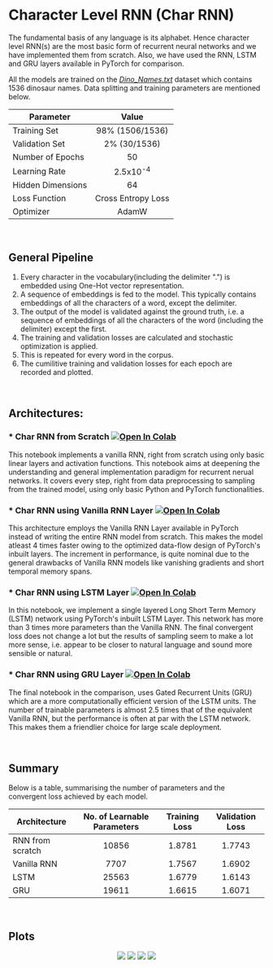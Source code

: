 # Character Level RNN (Char RNN)
The fundamental basis of any language is its alphabet. Hence character level RNN(s) are the most basic form of recurrent neural networks and we have implemented them from scratch. Also, we have used the RNN, LSTM and GRU layers available in PyTorch for comparison.

All the models are  trained on the [*Dino_Names.txt*](https://github.com/IvLabs/Natural-Language-Processing/raw/master/Datasets/Dino_Names.txt) dataset which contains 1536 dinosaur names. Data splitting and training parameters are mentioned below.


| Parameter         |        Value        |
| ----------------- |:-------------------:|
| Training Set      |   98% (1506/1536)   |
| Validation Set    |    2% (30/1536)     |
| Number of Epochs  |         50          |
| Learning Rate     | 2.5x10<sup>-4</sup> |
| Hidden Dimensions |         64          |
| Loss Function     | Cross Entropy Loss  |
| Optimizer         |        AdamW        |

<br />

## General Pipeline
1. Every character in the vocabulary(including the delimiter ".") is embedded using One-Hot vector representation.
2. A sequence of embeddings is fed to the model. This typically contains embeddings of all the characters of a word, except the delimiter.
3. The output of the model is validated against the ground truth, i.e. a sequence of embeddings of all the characters of the word (including the delimiter) except the first.
4. The training and validation losses are calculated and stochastic optimization is applied. 
5. This is repeated for every word in the corpus.
6. The cumilitive training and validation losses for each epoch are recorded and plotted.

<br />

## Architectures:
### * Char RNN from Scratch [![Open In Colab](https://colab.research.google.com/assets/colab-badge.svg)](https://colab.research.google.com/drive/1N01IvqI0yxK1CAKi0cfwRTcgvR-_YukL?authuser=1#forceEdit=true&sandboxMode=true)
This notebook implements a vanilla RNN, right from scratch using only basic linear layers and activation functions. This notebook aims at deepening the understanding and general implementation paradigm for recurrent nerual networks. It covers every step, right from data preprocessing to sampling from the trained model, using only basic Python and PyTorch functionalities.

### * Char RNN using Vanilla RNN Layer [![Open In Colab](https://colab.research.google.com/assets/colab-badge.svg)](https://colab.research.google.com/drive/1POL4Hjr-jATbmJLEhfGqcUhKNB6XYHHp?authuser=1#scrollTo=I9-KnRCAkFWj&forceEdit=true&sandboxMode=true)
This architecture employs the Vanilla RNN Layer available in PyTorch instead of writing the entire RNN model from scratch. This makes the model atleast 4 times faster owing to the optimized data-flow design of PyTorch's inbuilt layers. The increment in performance, is quite nominal due to the general drawbacks of Vanilla RNN models like vanishing gradients and short temporal memory spans.

### * Char RNN using LSTM Layer [![Open In Colab](https://colab.research.google.com/assets/colab-badge.svg)](https://colab.research.google.com/drive/1lj7S2NaPa55rS-3X4yWlMj3-dy1EPEne?authuser=1#forceEdit=true&sandboxMode=true)
In this notebook, we implement a single layered Long Short Term Memory (LSTM) network using PyTorch's inbuilt LSTM Layer. This network has more than 3 times more parameters than the Vanilla RNN. The final convergent loss does not change a lot but the results of sampling seem to make a lot more sense, i.e. appear to be closer to natural language and sound more sensible or natural.

### * Char RNN using GRU Layer [![Open In Colab](https://colab.research.google.com/assets/colab-badge.svg)](https://colab.research.google.com/drive/1KHngbDPUXEpSyl1HfbIFeNwkun5ssZsK?authuser=1#scrollTo=aIQUjAXtmFRD&forceEdit=true&sandboxMode=true)
The final notebook in the comparison, uses Gated Recurrent Units (GRU) which are a more computationally efficient version of the LSTM units. The number of trainable parameters is almost 2.5 times that of the equivalent Vanilla RNN, but the performance is often at par with the LSTM network. This makes them a friendlier choice for large scale deployment.

<br />

## Summary
Below is a table, summarising the number of parameters and the convergent loss achieved by each model.

  | Architecture     | No. of Learnable Parameters | Training Loss | Validation Loss |
  | ---------------- |:---------------------------:|:-------------:|:---------------:|
  | RNN from scratch |            10856            |    1.8781     |     1.7743      |
  | Vanilla RNN      |            7707             |    1.7567     |     1.6902      |
  | LSTM             |            25563            |    1.6779     |     1.6143      |
  | GRU              |            19611            |    1.6615     |     1.6071      |


<br />

## Plots
<p align="center">
  <img src = "https://github.com/IvLabs/Natural-Language-Processing/blob/master/Plots/Dino_Names_Scratch.jpeg?raw=true"/>
  <img src = "https://github.com/IvLabs/Natural-Language-Processing/blob/master/Plots/Dino_Names_RNN.jpeg?raw=true"/> 
  <img src = "https://github.com/IvLabs/Natural-Language-Processing/blob/master/Plots/Dino_Names_LSTM.jpeg?raw=true"/>
  <img src = "https://github.com/IvLabs/Natural-Language-Processing/blob/master/Plots/Dino_Names_GRU.jpeg?raw=true"/>
</p>

